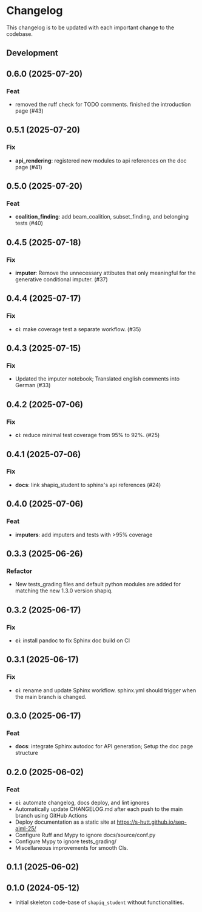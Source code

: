 # Changelog
This changelog is to be updated with each important change to the codebase.

## Development

## 0.6.0 (2025-07-20)

### Feat

- removed the ruff check for TODO comments. finished the introduction page (#43)

## 0.5.1 (2025-07-20)

### Fix

- **api_rendering**: registered new modules to api references on the doc page (#41)

## 0.5.0 (2025-07-20)

### Feat

- **coalition_finding**: add beam_coalition, subset_finding, and belonging tests (#40)

## 0.4.5 (2025-07-18)

### Fix

- **imputer**: Remove the unnecessary attibutes that only meaningful for the generative conditional imputer. (#37)

## 0.4.4 (2025-07-17)

### Fix

- **ci**: make coverage test a separate workflow. (#35)

## 0.4.3 (2025-07-15)

### Fix

- Updated the imputer notebook; Translated english comments into German (#33)

## 0.4.2 (2025-07-06)

### Fix

- **ci**: reduce minimal test coverage from 95% to 92%. (#25)

## 0.4.1 (2025-07-06)

### Fix

- **docs**: link shapiq_student to sphinx's api references (#24)

## 0.4.0 (2025-07-06)

### Feat

- **imputers**: add imputers and tests with >95% coverage

## 0.3.3 (2025-06-26)

### Refactor

- New tests_grading files and default python modules are added for matching the new 1.3.0 version shapiq.

## 0.3.2 (2025-06-17)

### Fix

- **ci**: install pandoc to fix Sphinx doc build on CI

## 0.3.1 (2025-06-17)

### Fix

- **ci**: rename and update Sphinx workflow. sphinx.yml should trigger when the main branch is changed.

## 0.3.0 (2025-06-17)

### Feat

- **docs**: integrate Sphinx autodoc for API generation; Setup the doc page structure

## 0.2.0 (2025-06-02)

### Feat

- **ci**: automate changelog, docs deploy, and lint ignores
- Automatically update CHANGELOG.md after each push to the main branch using GitHub Actions
- Deploy documentation as a static site at https://s-hutt.github.io/sep-aiml-25/
- Configure Ruff and Mypy to ignore docs/source/conf.py
- Configure Mypy to ignore tests_grading/
- Miscellaneous improvements for smooth CIs.

## 0.1.1 (2025-06-02)

## 0.1.0 (2024-05-12)
- Initial skeleton code-base of `shapiq_student` without functionalities.
